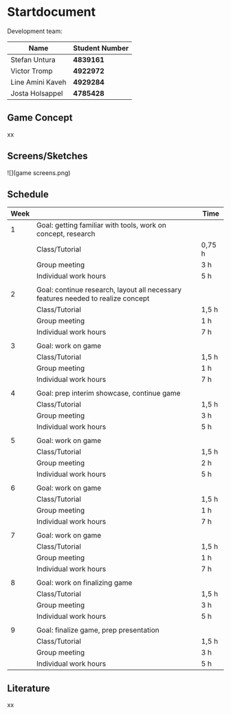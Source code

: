 # Startdocument

Development team:

| Name             | Student Number |
| ---------------- | -------------- |
| Stefan Untura    | **4839161**    |
| Victor Tromp     | **4922972**    |
| Line Amini Kaveh | **4929284**    |
| Josta Holsappel  | **4785428**    |



## Game Concept

xx





## Screens/Sketches

![](game screens.png)





## Schedule

| Week |                                                              | Time   |
| ---- | ------------------------------------------------------------ | ------ |
| 1    | Goal: getting familiar with tools, work on concept, research |        |
|      | Class/Tutorial                                               | 0,75 h |
|      | Group meeting                                                | 3 h    |
|      | Individual work hours                                        | 5 h    |
|      |                                                              |        |
| 2    | Goal: continue research, layout all necessary features needed to realize concept |        |
|      | Class/Tutorial                                               | 1,5 h  |
|      | Group meeting                                                | 1 h    |
|      | Individual work hours                                        | 7 h    |
|      |                                                              |        |
| 3    | Goal: work on game                                           |        |
|      | Class/Tutorial                                               | 1,5 h  |
|      | Group meeting                                                | 1 h    |
|      | Individual work hours                                        | 7 h    |
|      |                                                              |        |
| 4    | Goal: prep interim showcase, continue game                   |        |
|      | Class/Tutorial                                               | 1,5 h  |
|      | Group meeting                                                | 3 h    |
|      | Individual work hours                                        | 5 h    |
|      |                                                              |        |
| 5    | Goal: work on game                                           |        |
|      | Class/Tutorial                                               | 1,5 h  |
|      | Group meeting                                                | 2 h    |
|      | Individual work hours                                        | 5 h    |
|      |                                                              |        |
| 6    | Goal: work on game                                           |        |
|      | Class/Tutorial                                               | 1,5 h  |
|      | Group meeting                                                | 1 h    |
|      | Individual work hours                                        | 7 h    |
|      |                                                              |        |
| 7    | Goal: work on game                                           |        |
|      | Class/Tutorial                                               | 1,5 h  |
|      | Group meeting                                                | 1 h    |
|      | Individual work hours                                        | 7 h    |
|      |                                                              |        |
| 8    | Goal: work on finalizing game                                |        |
|      | Class/Tutorial                                               | 1,5 h  |
|      | Group meeting                                                | 3 h    |
|      | Individual work hours                                        | 5 h    |
|      |                                                              |        |
| 9    | Goal: finalize game, prep presentation                       |        |
|      | Class/Tutorial                                               | 1,5 h  |
|      | Group meeting                                                | 3 h    |
|      | Individual work hours                                        | 5 h    |





## Literature

xx